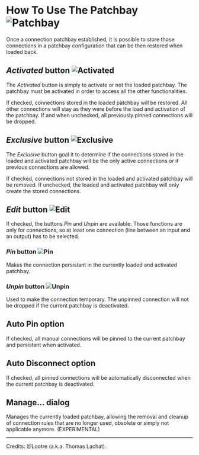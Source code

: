 # How To Use The Patchbay ![Patchbay](../src/images/itemPatchbay.png) 

Once a connection patchbay established, it is possible to store those connections in a patchbay configuration that can be then restored when loaded back.

## *Activated* button ![Activated](../src/images/itemActivate.png)

The *Activated* button is simply to activate or not the loaded patchbay. The patchbay must be activated in order to access all the other functionalities.

If checked, connections stored in the loaded patchbay will be restored. All other connections will stay as they were before the load and activation of the patchbay. If and when unchecked, all previously pinned connections will be dropped.

## *Exclusive* button ![Exclusive](../src/images/itemExclusive.png)

The *Exclusive* button goal it to determine if the connections stored in the loaded and activated patchbay will be the only active connections or if previous connections are allowed.

If checked, connections not stored in the loaded and activated patchbay will be removed. If unchecked, the loaded and activated patchbay will only create the stored connections.

## *Edit* button ![Edit](../src/images/itemEdit.png)

If checked, the buttons *Pin* and *Unpin* are available. Those functions are only for connections, so at least one connection (line between an input and an output) has to be selected.

### *Pin* button ![Pin](../src/images/itemPin.png)

Makes the connection persistant in the currently loaded and activated patchbay.

### *Unpin* button ![Unpin](../src/images/itemUnpin.png)

Used to make the connection temporary. The unpinned connection will not be dropped if the current patchbay is deactivated.

## Auto Pin option

If checked, all manual connections will be pinned to the current patchbay and persistant when activated.

## Auto Disconnect option

If checked, all pinned connections will be automatically disconnected when the current patchbay is deactivated.

## Manage... dialog

Manages the currently loaded patchbay, allowing the removal and cleanup of connection rules that are no longer used, obsolete or simply not applicable anymore. (EXPERIMENTAL)


---
Credits: @Lootre (a.k.a. Thomas Lachat).
